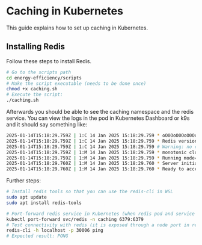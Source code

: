 # Caching in Kubernetes
This guide explains how to set up caching in Kubernetes.

## Installing Redis
Follow these steps to install Redis.
```sh
# Go to the scripts path
cd energy-efficiency/scripts
# Make the script executable (needs to be done once)
chmod +x caching.sh
# Execute the script:
./caching.sh
```
Afterwards you should be able to see the caching namespace and the redis service. You can view the logs in the pod in Kubernetes Dashboard or k9s and it should say something like:
```sh
2025-01-14T15:18:29.759Z | 1:C 14 Jan 2025 15:18:29.759 * oO0OoO0OoO0Oo Redis is starting oO0OoO0OoO0Oo
2025-01-14T15:18:29.759Z | 1:C 14 Jan 2025 15:18:29.759 * Redis version=7.4.2, bits=64, commit=00000000, modified=0, pid=1, just started
2025-01-14T15:18:29.759Z | 1:C 14 Jan 2025 15:18:29.759 # Warning: no config file specified, using the default config. In order to specify a config file use redis-server /path/to/redis.conf
2025-01-14T15:18:29.759Z | 1:M 14 Jan 2025 15:18:29.759 * monotonic clock: POSIX clock_gettime
2025-01-14T15:18:29.759Z | 1:M 14 Jan 2025 15:18:29.759 * Running mode=standalone, port=6379.
2025-01-14T15:18:29.760Z | 1:M 14 Jan 2025 15:18:29.760 * Server initialized
2025-01-14T15:18:29.760Z | 1:M 14 Jan 2025 15:18:29.760 * Ready to accept connections tcp  
```

Further steps:
```sh
# Install redis tools so that you can use the redis-cli in WSL
sudo apt update
sudo apt install redis-tools

# Port-forward redis service in Kubernetes (when redis pod and service in kubernetes are running):
kubectl port-forward svc/redis -n caching 6379:6379
# Test connectivity with redis (it is exposed through a node port in redis.yaml):
redis-cli -h localhost -p 30006 ping
# Expected result: PONG
```